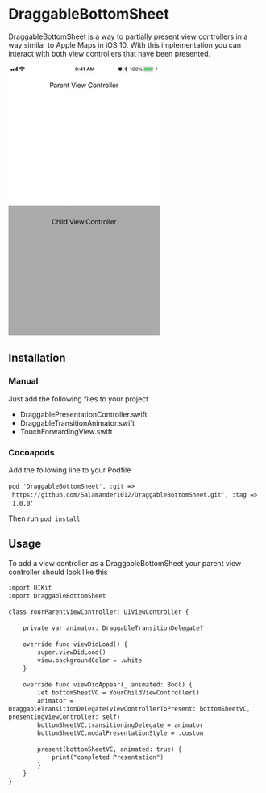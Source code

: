 # DraggableBottomSheet

DraggableBottomSheet is a way to partially present view controllers in a way similar to Apple Maps in iOS 10. With this implementation you can interact with both view controllers that have been presented.

![demogif](demogif.gif) 

## Installation

### Manual

Just add the following files to your project 
- DraggablePresentationController.swift
- DraggableTransitionAnimator.swift
- TouchForwardingView.swift

### Cocoapods

Add the following line to your Podfile

`pod 'DraggableBottomSheet', :git => 'https://github.com/Salamander1012/DraggableBottomSheet.git', :tag => '1.0.0'`  

Then run `pod install`  

## Usage

To add a view controller as a DraggableBottomSheet your parent view controller should look like this

```
import UIKit
import DraggableBottomSheet

class YourParentViewController: UIViewController {

    private var animator: DraggableTransitionDelegate?

    override func viewDidLoad() {
        super.viewDidLoad()
        view.backgroundColor = .white
    }

    override func viewDidAppear(_ animated: Bool) {
        let bottomSheetVC = YourChildViewController()
        animator = DraggableTransitionDelegate(viewControllerToPresent: bottomSheetVC, presentingViewController: self)
        bottomSheetVC.transitioningDelegate = animator
        bottomSheetVC.modalPresentationStyle = .custom

        present(bottomSheetVC, animated: true) {
            print("completed Presentation")
        }
    }
}

```

